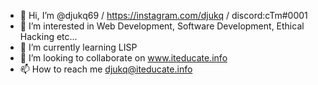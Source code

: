 - 👋 Hi, I’m @djukq69 / https://instagram.com/djukq / discord:cTm#0001
- 👀 I’m interested in Web Development, Software Development, Ethical Hacking etc...
- 🌱 I’m currently learning LISP
- 💞️ I’m looking to collaborate on www.iteducate.info
- 📫 How to reach me djukq@iteducate.info

<!---
djukq69/djukq69 is a ✨ special ✨ repository because its `README.md` (this file) appears on your GitHub profile.
You can click the Preview link to take a look at your changes.
--->
